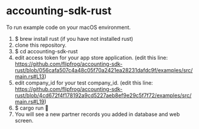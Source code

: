 # accounting-sdk-rust

To run example code on your macOS environment.

1. $ brew install rust (if you have not installed rust)
2. clone this repository.
3. $ cd accounting-sdk-rust
4. edit access token for your app store application.
   (edit this line: https://github.com/flipfrog/accounting-sdk-rust/blob/056cafa507c4a48c05f70a2421ea28231dafdc9f/examples/src/main.rs#L13)
5. edit company_id for your test company_id.
   (edit this line: https://github.com/flipfrog/accounting-sdk-rust/blob/4cd672f4f178192a9cd5227aeb8ef9e29c5f7f72/examples/src/main.rs#L19)
6. $ cargo run 🚀
7. You will see a new partner records you added in database and web screen.